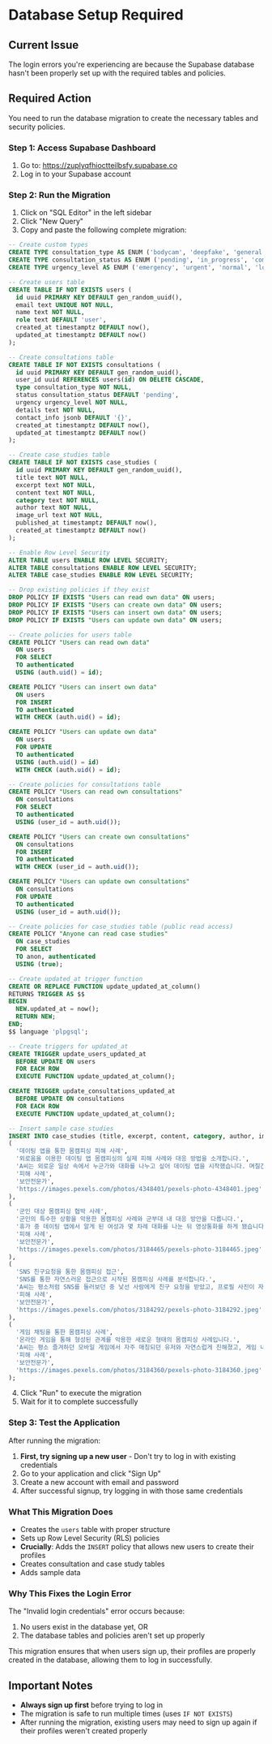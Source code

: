 # Database Setup Required

## Current Issue
The login errors you're experiencing are because the Supabase database hasn't been properly set up with the required tables and policies.

## Required Action
You need to run the database migration to create the necessary tables and security policies.

### Step 1: Access Supabase Dashboard
1. Go to: https://zuplyqfhioctteilbsfy.supabase.co
2. Log in to your Supabase account

### Step 2: Run the Migration
1. Click on "SQL Editor" in the left sidebar
2. Click "New Query"
3. Copy and paste the following complete migration:

```sql
-- Create custom types
CREATE TYPE consultation_type AS ENUM ('bodycam', 'deepfake', 'general');
CREATE TYPE consultation_status AS ENUM ('pending', 'in_progress', 'completed', 'cancelled');
CREATE TYPE urgency_level AS ENUM ('emergency', 'urgent', 'normal', 'low');

-- Create users table
CREATE TABLE IF NOT EXISTS users (
  id uuid PRIMARY KEY DEFAULT gen_random_uuid(),
  email text UNIQUE NOT NULL,
  name text NOT NULL,
  role text DEFAULT 'user',
  created_at timestamptz DEFAULT now(),
  updated_at timestamptz DEFAULT now()
);

-- Create consultations table
CREATE TABLE IF NOT EXISTS consultations (
  id uuid PRIMARY KEY DEFAULT gen_random_uuid(),
  user_id uuid REFERENCES users(id) ON DELETE CASCADE,
  type consultation_type NOT NULL,
  status consultation_status DEFAULT 'pending',
  urgency urgency_level NOT NULL,
  details text NOT NULL,
  contact_info jsonb DEFAULT '{}',
  created_at timestamptz DEFAULT now(),
  updated_at timestamptz DEFAULT now()
);

-- Create case_studies table
CREATE TABLE IF NOT EXISTS case_studies (
  id uuid PRIMARY KEY DEFAULT gen_random_uuid(),
  title text NOT NULL,
  excerpt text NOT NULL,
  content text NOT NULL,
  category text NOT NULL,
  author text NOT NULL,
  image_url text NOT NULL,
  published_at timestamptz DEFAULT now(),
  created_at timestamptz DEFAULT now()
);

-- Enable Row Level Security
ALTER TABLE users ENABLE ROW LEVEL SECURITY;
ALTER TABLE consultations ENABLE ROW LEVEL SECURITY;
ALTER TABLE case_studies ENABLE ROW LEVEL SECURITY;

-- Drop existing policies if they exist
DROP POLICY IF EXISTS "Users can read own data" ON users;
DROP POLICY IF EXISTS "Users can create own data" ON users;
DROP POLICY IF EXISTS "Users can insert own data" ON users;
DROP POLICY IF EXISTS "Users can update own data" ON users;

-- Create policies for users table
CREATE POLICY "Users can read own data"
  ON users
  FOR SELECT
  TO authenticated
  USING (auth.uid() = id);

CREATE POLICY "Users can insert own data"
  ON users
  FOR INSERT
  TO authenticated
  WITH CHECK (auth.uid() = id);

CREATE POLICY "Users can update own data"
  ON users
  FOR UPDATE
  TO authenticated
  USING (auth.uid() = id)
  WITH CHECK (auth.uid() = id);

-- Create policies for consultations table
CREATE POLICY "Users can read own consultations"
  ON consultations
  FOR SELECT
  TO authenticated
  USING (user_id = auth.uid());

CREATE POLICY "Users can create own consultations"
  ON consultations
  FOR INSERT
  TO authenticated
  WITH CHECK (user_id = auth.uid());

CREATE POLICY "Users can update own consultations"
  ON consultations
  FOR UPDATE
  TO authenticated
  USING (user_id = auth.uid());

-- Create policies for case_studies table (public read access)
CREATE POLICY "Anyone can read case studies"
  ON case_studies
  FOR SELECT
  TO anon, authenticated
  USING (true);

-- Create updated_at trigger function
CREATE OR REPLACE FUNCTION update_updated_at_column()
RETURNS TRIGGER AS $$
BEGIN
  NEW.updated_at = now();
  RETURN NEW;
END;
$$ language 'plpgsql';

-- Create triggers for updated_at
CREATE TRIGGER update_users_updated_at
  BEFORE UPDATE ON users
  FOR EACH ROW
  EXECUTE FUNCTION update_updated_at_column();

CREATE TRIGGER update_consultations_updated_at
  BEFORE UPDATE ON consultations
  FOR EACH ROW
  EXECUTE FUNCTION update_updated_at_column();

-- Insert sample case studies
INSERT INTO case_studies (title, excerpt, content, category, author, image_url) VALUES
(
  '데이팅 앱을 통한 몸캠피싱 피해 사례',
  '외로움을 이용한 데이팅 앱 몸캠피싱의 실제 피해 사례와 대응 방법을 소개합니다.',
  'A씨는 외로운 일상 속에서 누군가와 대화를 나누고 싶어 데이팅 앱을 시작했습니다. 며칠간 메시지를 주고받은 상대가 영상통화를 제안했고, 통화 도중 자연스럽게 신체 노출을 유도하더니 그 장면이 녹화되었다며 협박이 시작됐습니다. 이후 A씨는 당신 연락처에 있는 사람들에게 전부 보내겠다는 메시지를 받고 극심한 불안에 시달리며 결국 경찰과 상담기관을 찾게 되었습니다.',
  '피해 사례',
  '보안전문가',
  'https://images.pexels.com/photos/4348401/pexels-photo-4348401.jpeg'
),
(
  '군인 대상 몸캠피싱 협박 사례',
  '군인의 특수한 상황을 악용한 몸캠피싱 사례와 군부대 내 대응 방안을 다룹니다.',
  '휴가 중 데이팅 앱에서 알게 된 여성과 몇 차례 대화를 나눈 뒤 영상통화를 하게 됐습니다. 통화 도중 상대가 음질이 안 좋다며 특정 앱을 설치하라고 해 그대로 따랐고, 이후 예상치 못한 상황에서 신체 노출 장면이 녹화됐습니다. 곧이어 저장된 영상과 함께 군부대 상관 연락처가 포함된 명단을 보여주며 협박 메시지가 날아왔습니다.',
  '피해 사례',
  '보안전문가',
  'https://images.pexels.com/photos/3184465/pexels-photo-3184465.jpeg'
),
(
  'SNS 친구요청을 통한 몸캠피싱 접근',
  'SNS를 통한 자연스러운 접근으로 시작된 몸캠피싱 사례를 분석합니다.',
  'A씨는 평소처럼 SNS를 둘러보던 중 낯선 사람에게 친구 요청을 받았고, 프로필 사진이 자연스러워 별 의심 없이 수락했습니다. 상대는 빠르게 친근감을 형성하며 대화를 이어갔고, 얼마 지나지 않아 영상통화를 시도했습니다. 통화 중 자연스럽게 신체 노출을 유도하더니, 이내 녹화된 영상과 함께 친구 목록을 언급하며 협박 메시지를 보내오기 시작했습니다.',
  '피해 사례',
  '보안전문가',
  'https://images.pexels.com/photos/3184292/pexels-photo-3184292.jpeg'
),
(
  '게임 채팅을 통한 몸캠피싱 사례',
  '온라인 게임을 통해 형성된 관계를 악용한 새로운 형태의 몸캠피싱 사례입니다.',
  'A씨는 평소 즐겨하던 모바일 게임에서 자주 매칭되던 유저와 자연스럽게 친해졌고, 게임 내 채팅을 통해 카카오톡 아이디를 주고받게 됐습니다. 이후 상대는 친근한 말투로 관심을 표현하며 영상통화를 요청했고, 통화 도중 신체 노출을 유도했습니다. 곧이어 해당 장면이 녹화되었다는 메시지와 함께 친구 목록과 게임 커뮤니티에 유포하겠다는 협박이 이어졌습니다.',
  '피해 사례',
  '보안전문가',
  'https://images.pexels.com/photos/3184360/pexels-photo-3184360.jpeg'
);
```

4. Click "Run" to execute the migration
5. Wait for it to complete successfully

### Step 3: Test the Application
After running the migration:

1. **First, try signing up a new user** - Don't try to log in with existing credentials
2. Go to your application and click "Sign Up"
3. Create a new account with email and password
4. After successful signup, try logging in with those same credentials

### What This Migration Does
- Creates the `users` table with proper structure
- Sets up Row Level Security (RLS) policies
- **Crucially**: Adds the `INSERT` policy that allows new users to create their profiles
- Creates consultation and case study tables
- Adds sample data

### Why This Fixes the Login Error
The "Invalid login credentials" error occurs because:
1. No users exist in the database yet, OR
2. The database tables and policies aren't set up properly

This migration ensures that when users sign up, their profiles are properly created in the database, allowing them to log in successfully.

## Important Notes
- **Always sign up first** before trying to log in
- The migration is safe to run multiple times (uses `IF NOT EXISTS`)
- After running the migration, existing users may need to sign up again if their profiles weren't created properly